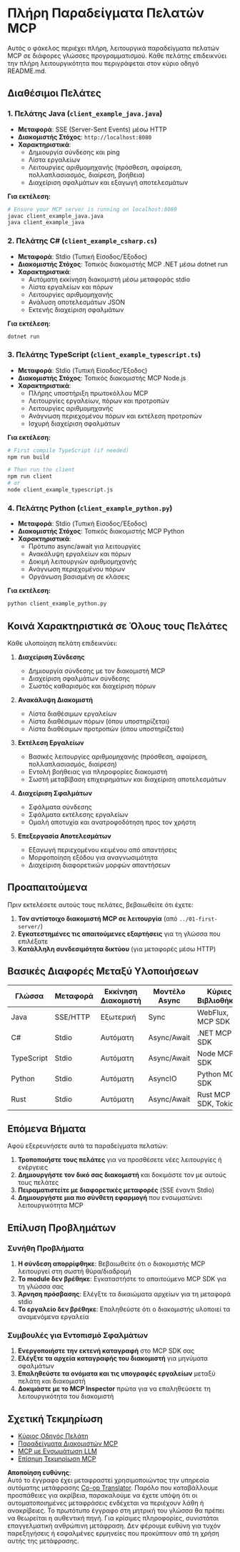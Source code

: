 <!--
CO_OP_TRANSLATOR_METADATA:
{
  "original_hash": "8358c13b5b6877e475674697cdc1a904",
  "translation_date": "2025-08-18T14:03:05+00:00",
  "source_file": "03-GettingStarted/02-client/complete_examples.md",
  "language_code": "el"
}
-->
# Πλήρη Παραδείγματα Πελατών MCP

Αυτός ο φάκελος περιέχει πλήρη, λειτουργικά παραδείγματα πελατών MCP σε διάφορες γλώσσες προγραμματισμού. Κάθε πελάτης επιδεικνύει την πλήρη λειτουργικότητα που περιγράφεται στον κύριο οδηγό README.md.

## Διαθέσιμοι Πελάτες

### 1. Πελάτης Java (`client_example_java.java`)

- **Μεταφορά**: SSE (Server-Sent Events) μέσω HTTP
- **Διακομιστής Στόχος**: `http://localhost:8080`
- **Χαρακτηριστικά**:
  - Δημιουργία σύνδεσης και ping
  - Λίστα εργαλείων
  - Λειτουργίες αριθμομηχανής (πρόσθεση, αφαίρεση, πολλαπλασιασμός, διαίρεση, βοήθεια)
  - Διαχείριση σφαλμάτων και εξαγωγή αποτελεσμάτων

**Για εκτέλεση:**

```bash
# Ensure your MCP server is running on localhost:8080
javac client_example_java.java
java client_example_java
```

### 2. Πελάτης C# (`client_example_csharp.cs`)

- **Μεταφορά**: Stdio (Τυπική Είσοδος/Έξοδος)
- **Διακομιστής Στόχος**: Τοπικός διακομιστής MCP .NET μέσω dotnet run
- **Χαρακτηριστικά**:
  - Αυτόματη εκκίνηση διακομιστή μέσω μεταφοράς stdio
  - Λίστα εργαλείων και πόρων
  - Λειτουργίες αριθμομηχανής
  - Ανάλυση αποτελεσμάτων JSON
  - Εκτενής διαχείριση σφαλμάτων

**Για εκτέλεση:**

```bash
dotnet run
```

### 3. Πελάτης TypeScript (`client_example_typescript.ts`)

- **Μεταφορά**: Stdio (Τυπική Είσοδος/Έξοδος)
- **Διακομιστής Στόχος**: Τοπικός διακομιστής MCP Node.js
- **Χαρακτηριστικά**:
  - Πλήρης υποστήριξη πρωτοκόλλου MCP
  - Λειτουργίες εργαλείων, πόρων και προτροπών
  - Λειτουργίες αριθμομηχανής
  - Ανάγνωση περιεχομένου πόρων και εκτέλεση προτροπών
  - Ισχυρή διαχείριση σφαλμάτων

**Για εκτέλεση:**

```bash
# First compile TypeScript (if needed)
npm run build

# Then run the client
npm run client
# or
node client_example_typescript.js
```

### 4. Πελάτης Python (`client_example_python.py`)

- **Μεταφορά**: Stdio (Τυπική Είσοδος/Έξοδος)  
- **Διακομιστής Στόχος**: Τοπικός διακομιστής MCP Python
- **Χαρακτηριστικά**:
  - Πρότυπο async/await για λειτουργίες
  - Ανακάλυψη εργαλείων και πόρων
  - Δοκιμή λειτουργιών αριθμομηχανής
  - Ανάγνωση περιεχομένου πόρων
  - Οργάνωση βασισμένη σε κλάσεις

**Για εκτέλεση:**

```bash
python client_example_python.py
```

## Κοινά Χαρακτηριστικά σε Όλους τους Πελάτες

Κάθε υλοποίηση πελάτη επιδεικνύει:

1. **Διαχείριση Σύνδεσης**
   - Δημιουργία σύνδεσης με τον διακομιστή MCP
   - Διαχείριση σφαλμάτων σύνδεσης
   - Σωστός καθαρισμός και διαχείριση πόρων

2. **Ανακάλυψη Διακομιστή**
   - Λίστα διαθέσιμων εργαλείων
   - Λίστα διαθέσιμων πόρων (όπου υποστηρίζεται)
   - Λίστα διαθέσιμων προτροπών (όπου υποστηρίζεται)

3. **Εκτέλεση Εργαλείων**
   - Βασικές λειτουργίες αριθμομηχανής (πρόσθεση, αφαίρεση, πολλαπλασιασμός, διαίρεση)
   - Εντολή βοήθειας για πληροφορίες διακομιστή
   - Σωστή μεταβίβαση επιχειρημάτων και διαχείριση αποτελεσμάτων

4. **Διαχείριση Σφαλμάτων**
   - Σφάλματα σύνδεσης
   - Σφάλματα εκτέλεσης εργαλείων
   - Ομαλή αποτυχία και ανατροφοδότηση προς τον χρήστη

5. **Επεξεργασία Αποτελεσμάτων**
   - Εξαγωγή περιεχομένου κειμένου από απαντήσεις
   - Μορφοποίηση εξόδου για αναγνωσιμότητα
   - Διαχείριση διαφορετικών μορφών απαντήσεων

## Προαπαιτούμενα

Πριν εκτελέσετε αυτούς τους πελάτες, βεβαιωθείτε ότι έχετε:

1. **Τον αντίστοιχο διακομιστή MCP σε λειτουργία** (από `../01-first-server/`)
2. **Εγκατεστημένες τις απαιτούμενες εξαρτήσεις** για τη γλώσσα που επιλέξατε
3. **Κατάλληλη συνδεσιμότητα δικτύου** (για μεταφορές μέσω HTTP)

## Βασικές Διαφορές Μεταξύ Υλοποιήσεων

| Γλώσσα     | Μεταφορά  | Εκκίνηση Διακομιστή | Μοντέλο Async | Κύριες Βιβλιοθήκες       |
|------------|-----------|---------------------|---------------|-------------------------|
| Java       | SSE/HTTP  | Εξωτερική          | Sync          | WebFlux, MCP SDK        |
| C#         | Stdio     | Αυτόματη           | Async/Await   | .NET MCP SDK            |
| TypeScript | Stdio     | Αυτόματη           | Async/Await   | Node MCP SDK            |
| Python     | Stdio     | Αυτόματη           | AsyncIO       | Python MCP SDK          |
| Rust       | Stdio     | Αυτόματη           | Async/Await   | Rust MCP SDK, Tokio     |

## Επόμενα Βήματα

Αφού εξερευνήσετε αυτά τα παραδείγματα πελατών:

1. **Τροποποιήστε τους πελάτες** για να προσθέσετε νέες λειτουργίες ή ενέργειες
2. **Δημιουργήστε τον δικό σας διακομιστή** και δοκιμάστε τον με αυτούς τους πελάτες
3. **Πειραματιστείτε με διαφορετικές μεταφορές** (SSE έναντι Stdio)
4. **Δημιουργήστε μια πιο σύνθετη εφαρμογή** που ενσωματώνει λειτουργικότητα MCP

## Επίλυση Προβλημάτων

### Συνήθη Προβλήματα

1. **Η σύνδεση απορρίφθηκε**: Βεβαιωθείτε ότι ο διακομιστής MCP λειτουργεί στη σωστή θύρα/διαδρομή
2. **Το module δεν βρέθηκε**: Εγκαταστήστε το απαιτούμενο MCP SDK για τη γλώσσα σας
3. **Άρνηση πρόσβασης**: Ελέγξτε τα δικαιώματα αρχείων για τη μεταφορά stdio
4. **Το εργαλείο δεν βρέθηκε**: Επαληθεύστε ότι ο διακομιστής υλοποιεί τα αναμενόμενα εργαλεία

### Συμβουλές για Εντοπισμό Σφαλμάτων

1. **Ενεργοποιήστε την εκτενή καταγραφή** στο MCP SDK σας
2. **Ελέγξτε τα αρχεία καταγραφής του διακομιστή** για μηνύματα σφαλμάτων
3. **Επαληθεύστε τα ονόματα και τις υπογραφές εργαλείων** μεταξύ πελάτη και διακομιστή
4. **Δοκιμάστε με το MCP Inspector** πρώτα για να επαληθεύσετε τη λειτουργικότητα του διακομιστή

## Σχετική Τεκμηρίωση

- [Κύριος Οδηγός Πελάτη](./README.md)
- [Παραδείγματα Διακομιστών MCP](../../../../03-GettingStarted/01-first-server)
- [MCP με Ενσωμάτωση LLM](../../../../03-GettingStarted/03-llm-client)
- [Επίσημη Τεκμηρίωση MCP](https://modelcontextprotocol.io/)

**Αποποίηση ευθύνης**:  
Αυτό το έγγραφο έχει μεταφραστεί χρησιμοποιώντας την υπηρεσία αυτόματης μετάφρασης [Co-op Translator](https://github.com/Azure/co-op-translator). Παρόλο που καταβάλλουμε προσπάθειες για ακρίβεια, παρακαλούμε να έχετε υπόψη ότι οι αυτοματοποιημένες μεταφράσεις ενδέχεται να περιέχουν λάθη ή ανακρίβειες. Το πρωτότυπο έγγραφο στη μητρική του γλώσσα θα πρέπει να θεωρείται η αυθεντική πηγή. Για κρίσιμες πληροφορίες, συνιστάται επαγγελματική ανθρώπινη μετάφραση. Δεν φέρουμε ευθύνη για τυχόν παρεξηγήσεις ή εσφαλμένες ερμηνείες που προκύπτουν από τη χρήση αυτής της μετάφρασης.